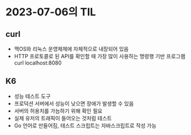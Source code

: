 # 2023-07-06의 TIL

## curl

- 맥OS와 리눅스 운영체제에 자체적으로 내장되어 있음
- HTTP 프로토콜로 된 API를 확인할 때 가장 많이 사용하는 명령행 기반 프로그램
  curl localhost:8080

## K6

- 성능 테스트 도구
- 프로덕션 서버에서 성능이 낮으면 장애가 발생할 수 있음
- 서버의 허용치를 가늠하기 위해 확인 필요
- 실제 유저의 트래픽이 들어오는 것처럼 테스트
- Go 언어로 만들어짐, 테스트 스크립트는 자바스크립트로 작성 가능
